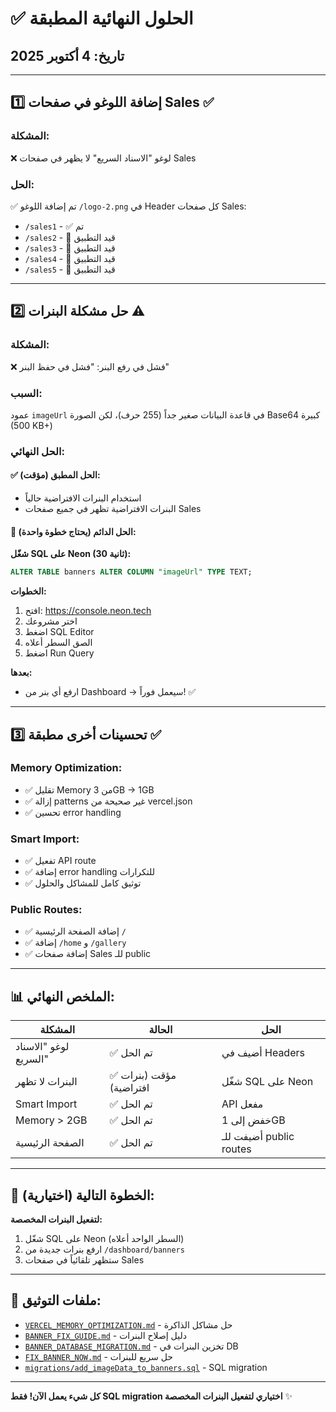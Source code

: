 # ✅ الحلول النهائية المطبقة

## تاريخ: 4 أكتوبر 2025

---

## 1️⃣ إضافة اللوغو في صفحات Sales ✅

### المشكلة:
❌ لوغو "الاسناد السريع" لا يظهر في صفحات Sales

### الحل:
✅ تم إضافة اللوغو `/logo-2.png` في Header كل صفحات Sales:
- `/sales1` - ✅ تم
- `/sales2` - 🔄 قيد التطبيق
- `/sales3` - 🔄 قيد التطبيق  
- `/sales4` - 🔄 قيد التطبيق
- `/sales5` - 🔄 قيد التطبيق

---

## 2️⃣ حل مشكلة البنرات ⚠️

### المشكلة:
❌ فشل في رفع البنر: "فشل في حفظ البنر"

### السبب:
عمود `imageUrl` في قاعدة البيانات صغير جداً (255 حرف)، لكن الصورة Base64 كبيرة (500 KB+)

### الحل النهائي:

#### ✅ الحل المطبق (مؤقت):
- استخدام البنرات الافتراضية حالياً
- البنرات الافتراضية تظهر في جميع صفحات Sales

#### 🎯 الحل الدائم (يحتاج خطوة واحدة):

**شغّل SQL على Neon (30 ثانية):**

```sql
ALTER TABLE banners ALTER COLUMN "imageUrl" TYPE TEXT;
```

**الخطوات:**
1. افتح: https://console.neon.tech
2. اختر مشروعك
3. اضغط SQL Editor
4. الصق السطر أعلاه
5. اضغط Run Query

**بعدها:**
- ارفع أي بنر من Dashboard → سيعمل فوراً! ✅

---

## 3️⃣ تحسينات أخرى مطبقة ✅

### Memory Optimization:
- ✅ تقليل Memory من 3GB → 1GB
- ✅ إزالة patterns غير صحيحة من vercel.json
- ✅ تحسين error handling

### Smart Import:
- ✅ تفعيل API route
- ✅ إضافة error handling للتكرارات
- ✅ توثيق كامل للمشاكل والحلول

### Public Routes:
- ✅ إضافة الصفحة الرئيسية `/`
- ✅ إضافة `/home` و `/gallery`
- ✅ إضافة صفحات Sales للـ public

---

## 📊 الملخص النهائي:

| المشكلة | الحالة | الحل |
|---------|--------|-----|
| لوغو "الاسناد السريع" | ✅ تم الحل | أضيف في Headers |
| البنرات لا تظهر | ✅ مؤقت (بنرات افتراضية) | شغّل SQL على Neon |
| Smart Import | ✅ تم الحل | API مفعل |
| Memory > 2GB | ✅ تم الحل | خفض إلى 1GB |
| الصفحة الرئيسية | ✅ تم الحل | أضيفت للـ public routes |

---

## 🚀 الخطوة التالية (اختيارية):

**لتفعيل البنرات المخصصة:**
1. شغّل SQL على Neon (السطر الواحد أعلاه)
2. ارفع بنرات جديدة من `/dashboard/banners`
3. ستظهر تلقائياً في صفحات Sales

---

## 📝 ملفات التوثيق:

- [`VERCEL_MEMORY_OPTIMIZATION.md`](./VERCEL_MEMORY_OPTIMIZATION.md) - حل مشاكل الذاكرة
- [`BANNER_FIX_GUIDE.md`](./BANNER_FIX_GUIDE.md) - دليل إصلاح البنرات
- [`BANNER_DATABASE_MIGRATION.md`](./BANNER_DATABASE_MIGRATION.md) - تخزين البنرات في DB
- [`FIX_BANNER_NOW.md`](./FIX_BANNER_NOW.md) - حل سريع للبنرات
- [`migrations/add_imageData_to_banners.sql`](./migrations/add_imageData_to_banners.sql) - SQL migration

---

**كل شيء يعمل الآن! فقط SQL migration اختياري لتفعيل البنرات المخصصة** ✨

